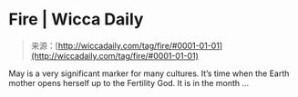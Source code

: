 <!--yml
category: 未分类
date: 2024-06-12 18:25:01
-->

# Fire | Wicca Daily

> 来源：[http://wiccadaily.com/tag/fire/#0001-01-01](http://wiccadaily.com/tag/fire/#0001-01-01)

May is a very significant marker for many cultures. It’s time when the Earth mother opens herself up to the Fertility God. It is in the month …
